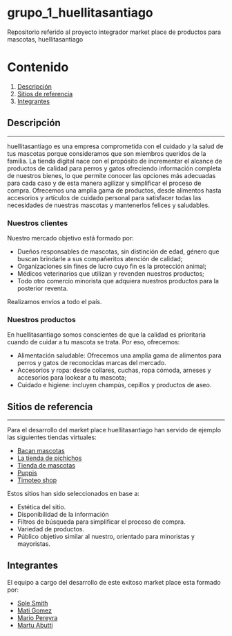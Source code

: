 # grupo_1_huellitasantiago
Repositorio referido al proyecto integrador market place de productos para mascotas, huellitasantiago

# Contenido
1. [Descripción](#descripcion)
2. [Sitios de referencia](#sitios-de-referencia)
3. [Integrantes](#integrantes)

<a name="descripcion"></a>
## Descripción 
***
huellitasantiago es una empresa comprometida con el cuidado y la salud de tus mascotas porque consideramos que son miembros queridos de la familia.
La tienda digital nace con el propósito de incrementar el alcance de productos de calidad para perros y gatos ofreciendo información completa de nuestros bienes, lo que permite conocer las opciones más adecuadas para cada caso y de esta manera agilizar y simplificar el proceso de compra.
Ofrecemos una amplia gama de productos, desde alimentos hasta accesorios y artículos de cuidado personal para satisfacer todas las necesidades de nuestras mascotas y mantenerlos felices y saludables.

### Nuestros clientes
Nuestro mercado objetivo está formado por:
- Dueños responsables de mascotas, sin distinción de edad, género que buscan brindarle a sus compañeritos atención de calidad;
- Organizaciones sin fines de lucro cuyo fin es la protección animal;
- Médicos veterinarios que utilizan y revenden nuestros productos;
- Todo otro comercio minorista que adquiera nuestros productos para la posterior reventa. 

Realizamos envíos a todo el país.

### Nuestros productos 
En huellitasantiago somos conscientes de que la calidad es prioritaria cuando de cuidar a tu mascota se trata. Por eso, ofrecemos:
* Alimentación saludable: Ofrecemos una amplia gama de alimentos para perros y gatos de reconocidas marcas del mercado. 
* Accesorios y ropa: desde collares, cuchas, ropa cómoda, arneses y accesorios para lookear a tu mascota;
* Cuidado e higiene: incluyen champús, cepillos y productos de aseo.

## Sitios de referencia
<a name="sitios-de-referencia"></a>
***
Para el desarrollo del market place huellitasantiago han servido de ejemplo las siguientes tiendas virtuales:
* [Bacan mascotas](https://www.bacanmascotas.com.ar/)
* [La tienda de pichichos](https://www.latiendadepichichos.com/)
* [Tienda de mascotas](https://www.tiendademascotas.com.ar/)
* [Puppis](https://www.puppis.com.ar/)
* [Timoteo shop](https://www.timoteopetshop.com/)

Estos sitios han sido seleccionados en base a:
*	Estética del sitio.
*	Disponibilidad de la información
*	Filtros de búsqueda para simplificar el proceso de compra. 
*	Variedad de productos. 
*	Público objetivo similar al nuestro, orientado para minoristas y mayoristas.

## Integrantes
El equipo a cargo del desarrollo de este exitoso market place esta formado por:
* [Sole Smith](https://github.com/SoleSmith)
* [Mati Gomez](https://github.com/matigomez1611)
* [Mario Pereyra](https://github.com/mPereyra1990)
* [Martu Abutti](https://github.com/martasgo)
